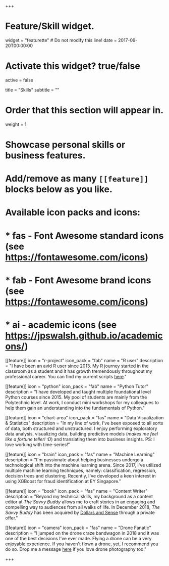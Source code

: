 +++
# Feature/Skill widget.
widget = "featurette"  # Do not modify this line!
date = 2017-09-20T00:00:00

# Activate this widget? true/false
active = false

title = "Skills"
subtitle = ""

# Order that this section will appear in.
weight = 1

# Showcase personal skills or business features.
# 
# Add/remove as many `[[feature]]` blocks below as you like.
# 
# Available icon packs and icons:
# * fas - Font Awesome standard icons (see https://fontawesome.com/icons)
# * fab - Font Awesome brand icons (see https://fontawesome.com/icons)
# * ai - academic icons (see https://jpswalsh.github.io/academicons/)

[[feature]]
  icon = "r-project"
  icon_pack = "fab"
  name = "R user"
  description = "I have been an avid R user since 2013. My R journey started in the classroom as a student and it has growth tremendously throughout my professional career. You can find my current scripts [here](https://github.com/remembrance1/Essential-R-Codes)."
  
[[feature]]
  icon = "python"
  icon_pack = "fab"
  name = "Python Tutor"
  description = "I have developed and taught multiple foundational level Python courses since 2015. My pool of students are mainly from the Polytechnic level. At work, I conduct mini workshops for my colleagues to help them gain an understanding into the fundamentals of Python."

[[feature]]
  icon = "chart-area"
  icon_pack = "fas"
  name = "Data Visualization & Statistics"
  description = "In my line of work, I've been exposed to all sorts of data, both structured and unstructured. I enjoy performing exploratory data analysis, visualizing data, building predictive models (*makes me feel like a fortune teller! :D*) and translating them into business insights. PS: I love working with time-series!"

[[feature]]
  icon = "brain"
  icon_pack = "fas"
  name = "Machine Learning"
  description = "I'm passionate about helping businesses undergo a technological shift into the machine learning arena. Since 2017, I've utilized multiple machine learning techniques, namely: classification, regression, decision trees and clustering. Recently, I've developed a keen interest in using XGBoost for fraud identification at EY Singapore."

[[feature]]
  icon = "book"
  icon_pack = "fas"
  name = "Content Writer"
  description = "Beyond my technical skills, my background as a content editor at *The Savvy Buddy* allows me to craft stories in an engaging and compelling way to audiences from all walks of life. In December 2018, *The Savvy Buddy* has been acquired by [Dollars and Sense](https://dollarsandsense.sg/) through a private offer."

[[feature]]
  icon = "camera"
  icon_pack = "fas"
  name = "Drone Fanatic"
  description = "I jumped on the drone craze bandwagon in 2018 and it was one of the best decisions I've ever made. Flying a drone can be a very enjoyable experience. If you haven't flown a drone, yet, I recommend you do so. Drop me a message [here](#) if you love drone photography too."

+++

